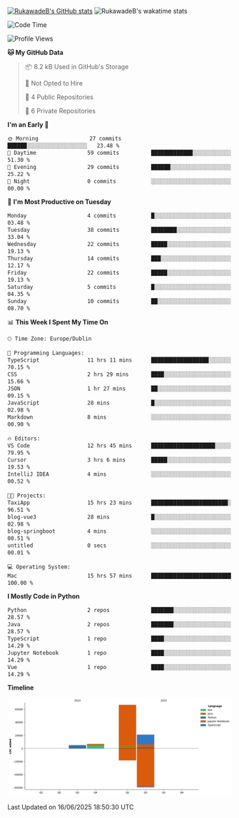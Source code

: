 
[![RukawadeB's GitHub stats](https://github-readme-stats.vercel.app/api?username=RukawadeB&hide=prs&show_icons=true&theme=omni)](https://github.com/anuraghazra/github-readme-stats)
![RukawadeB's wakatime stats](https://github-readme-stats.vercel.app/api/wakatime?username=RukawadeB)

<!--START_SECTION:waka-->
![Code Time](http://img.shields.io/badge/Code%20Time-490%20hrs%2032%20mins-blue)

![Profile Views](http://img.shields.io/badge/Profile%20Views-28-blue)

**🐱 My GitHub Data** 

> 📦 8.2 kB Used in GitHub's Storage 
 > 
> 🚫 Not Opted to Hire
 > 
> 📜 4 Public Repositories 
 > 
> 🔑 6 Private Repositories 
 > 
**I'm an Early 🐤** 

```text
🌞 Morning                27 commits          ██████░░░░░░░░░░░░░░░░░░░   23.48 % 
🌆 Daytime                59 commits          █████████████░░░░░░░░░░░░   51.30 % 
🌃 Evening                29 commits          ██████░░░░░░░░░░░░░░░░░░░   25.22 % 
🌙 Night                  0 commits           ░░░░░░░░░░░░░░░░░░░░░░░░░   00.00 % 
```
📅 **I'm Most Productive on Tuesday** 

```text
Monday                   4 commits           █░░░░░░░░░░░░░░░░░░░░░░░░   03.48 % 
Tuesday                  38 commits          ████████░░░░░░░░░░░░░░░░░   33.04 % 
Wednesday                22 commits          █████░░░░░░░░░░░░░░░░░░░░   19.13 % 
Thursday                 14 commits          ███░░░░░░░░░░░░░░░░░░░░░░   12.17 % 
Friday                   22 commits          █████░░░░░░░░░░░░░░░░░░░░   19.13 % 
Saturday                 5 commits           █░░░░░░░░░░░░░░░░░░░░░░░░   04.35 % 
Sunday                   10 commits          ██░░░░░░░░░░░░░░░░░░░░░░░   08.70 % 
```


📊 **This Week I Spent My Time On** 

```text
🕑︎ Time Zone: Europe/Dublin

💬 Programming Languages: 
TypeScript               11 hrs 11 mins      ██████████████████░░░░░░░   70.15 % 
CSS                      2 hrs 29 mins       ████░░░░░░░░░░░░░░░░░░░░░   15.66 % 
JSON                     1 hr 27 mins        ██░░░░░░░░░░░░░░░░░░░░░░░   09.15 % 
JavaScript               28 mins             █░░░░░░░░░░░░░░░░░░░░░░░░   02.98 % 
Markdown                 8 mins              ░░░░░░░░░░░░░░░░░░░░░░░░░   00.90 % 

🔥 Editors: 
VS Code                  12 hrs 45 mins      ████████████████████░░░░░   79.95 % 
Cursor                   3 hrs 6 mins        █████░░░░░░░░░░░░░░░░░░░░   19.53 % 
IntelliJ IDEA            4 mins              ░░░░░░░░░░░░░░░░░░░░░░░░░   00.52 % 

🐱‍💻 Projects: 
TaxiApp                  15 hrs 23 mins      ████████████████████████░   96.51 % 
blog-vue3                28 mins             █░░░░░░░░░░░░░░░░░░░░░░░░   02.98 % 
blog-springboot          4 mins              ░░░░░░░░░░░░░░░░░░░░░░░░░   00.51 % 
untitled                 0 secs              ░░░░░░░░░░░░░░░░░░░░░░░░░   00.01 % 

💻 Operating System: 
Mac                      15 hrs 57 mins      █████████████████████████   100.00 % 
```

**I Mostly Code in Python** 

```text
Python                   2 repos             ███████░░░░░░░░░░░░░░░░░░   28.57 % 
Java                     2 repos             ███████░░░░░░░░░░░░░░░░░░   28.57 % 
TypeScript               1 repo              ████░░░░░░░░░░░░░░░░░░░░░   14.29 % 
Jupyter Notebook         1 repo              ████░░░░░░░░░░░░░░░░░░░░░   14.29 % 
Vue                      1 repo              ████░░░░░░░░░░░░░░░░░░░░░   14.29 % 
```



**Timeline**

![Lines of Code chart](https://raw.githubusercontent.com/RukawadeB/RukawadeB/main/assets/bar_graph.png)


 Last Updated on 16/06/2025 18:50:30 UTC
<!--END_SECTION:waka-->



